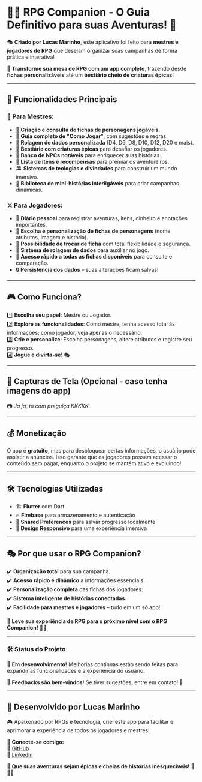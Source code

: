 # 🧙‍♂️ **RPG Companion - O Guia Definitivo para suas Aventuras!** 🎲  

🎭 **Criado por Lucas Marinho**, este aplicativo foi feito para **mestres e jogadores de RPG** que desejam organizar suas campanhas de forma prática e interativa!  

🚀 **Transforme sua mesa de RPG com um app completo**, trazendo desde **fichas personalizáveis** até um **bestiário cheio de criaturas épicas**!  

---

## 🌟 **Funcionalidades Principais**  

### 🎩 Para Mestres:  
- 📜 **Criação e consulta de fichas de personagens jogáveis**.  
- 📖 **Guia completo de "Como Jogar"**, com sugestões e regras.  
- 🎲 **Rolagem de dados personalizada** (D4, D6, D8, D10, D12, D20 e mais).  
- 🐉 **Bestiário com criaturas épicas** para desafiar os jogadores.  
- 🏰 **Banco de NPCs notáveis** para enriquecer suas histórias.  
- 💎 **Lista de itens e recompensas** para premiar os aventureiros.  
- 🏛️ **Sistemas de teologias e divindades** para construir um mundo imersivo.  
- 📖 **Biblioteca de mini-histórias interligáveis** para criar campanhas dinâmicas.  

### ⚔️ Para Jogadores:  
- 📝 **Diário pessoal** para registrar aventuras, itens, dinheiro e anotações importantes.  
- 🏹 **Escolha e personalização de fichas de personagens** (nome, atributos, imagem e história).  
- 🔄 **Possibilidade de trocar de ficha** com total flexibilidade e segurança.  
- 🎲 **Sistema de rolagem de dados** para auxiliar no jogo.  
- 👀 **Acesso rápido a todas as fichas disponíveis** para consulta e comparação.  
- 🔒 **Persistência dos dados** – suas alterações ficam salvas!  

---

## 🎮 **Como Funciona?**  
1️⃣ **Escolha seu papel**: Mestre ou Jogador.  
2️⃣ **Explore as funcionalidades**: Como mestre, tenha acesso total às informações; como jogador, veja apenas o necessário.  
3️⃣ **Crie e personalize**: Escolha personagens, altere atributos e registre seu progresso.  
4️⃣ **Jogue e divirta-se**! 🎭  

---

## 📸 **Capturas de Tela (Opcional - caso tenha imagens do app)**  
📷 *Já já, to com preguiça KKKKK*  

---

## 💰 **Monetização**  
O app é **gratuito**, mas para desbloquear certas informações, o usuário pode assistir a anúncios. Isso garante que os jogadores possam acessar o conteúdo sem pagar, enquanto o projeto se mantém ativo e evoluindo!  

---

## 🛠 **Tecnologias Utilizadas**  
- 🏗 **Flutter** com Dart  
- 🔥 **Firebase** para armazenamento e autenticação  
- 💾 **Shared Preferences** para salvar progresso localmente  
- 🎨 **Design Responsivo** para uma experiência imersiva  

---

## 🎭 **Por que usar o RPG Companion?**  
✔️ **Organização total** para sua campanha.  
✔️ **Acesso rápido e dinâmico** a informações essenciais.  
✔️ **Personalização completa** das fichas dos jogadores.  
✔️ **Sistema inteligente de histórias conectadas**.  
✔️ **Facilidade para mestres e jogadores** – tudo em um só app!  

🔮 **Leve sua experiência de RPG para o próximo nível com o RPG Companion!** 🎲🔥  

---

### 🛠 **Status do Projeto**  
🚧 **Em desenvolvimento!** Melhorias contínuas estão sendo feitas para expandir as funcionalidades e a experiência do usuário.  

📢 **Feedbacks são bem-vindos!** Se tiver sugestões, entre em contato! 💬  

---

## 📝 **Desenvolvido por Lucas Marinho**  
🎮 Apaixonado por RPGs e tecnologia, criei este app para facilitar e aprimorar a experiência de todos os jogadores e mestres!  

📌 **Conecte-se comigo:**  
🔗 [GitHub](https://github.com/D0pp13R21)  
🔗 [LinkedIn](https://www.linkedin.com/in/lucas-marinho-dev/)  

📜 **Que suas aventuras sejam épicas e cheias de histórias inesquecíveis!** 🚀🧙‍♂️